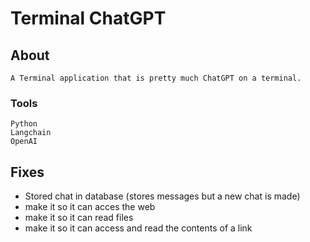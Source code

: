 # Terminal ChatGPT

## About

    A Terminal application that is pretty much ChatGPT on a terminal.

### Tools

    Python
    Langchain
    OpenAI

## Fixes

* Stored chat in database (stores messages but a new chat is made)
* make it so it can acces the web
* make it so it can read files 
* make it so it can access and read the contents of a link
